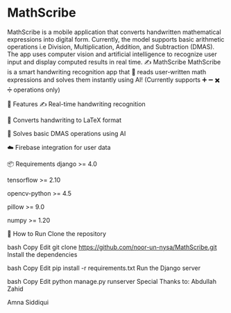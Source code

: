 # MathScribe
MathScribe is a mobile application that converts handwritten mathematical expressions into digital form. Currently, the model supports basic arithmetic operations i.e Division, Multiplication, Addition, and Subtraction (DMAS). The app uses computer vision and artificial intelligence to recognize user input and display computed results in real time.
✍️ MathScribe
MathScribe is a smart handwriting recognition app that 📱 reads user-written math expressions and solves them instantly using AI!
(Currently supports ➕ ➖ ✖️ ➗ operations only)

🚀 Features
✍️ Real-time handwriting recognition

📸 Converts handwriting to LaTeX format

🧠 Solves basic DMAS operations using AI

☁️ Firebase integration for user data

📦 Requirements
django >= 4.0

tensorflow >= 2.10

opencv-python >= 4.5

pillow >= 9.0

numpy >= 1.20

📲 How to Run
Clone the repository

bash
Copy
Edit
git clone https://github.com/noor-un-nysa/MathScribe.git
Install the dependencies

bash
Copy
Edit
pip install -r requirements.txt
Run the Django server

bash
Copy
Edit
python manage.py runserver
Special Thanks to:
Abdullah Zahid

Amna Siddiqui
